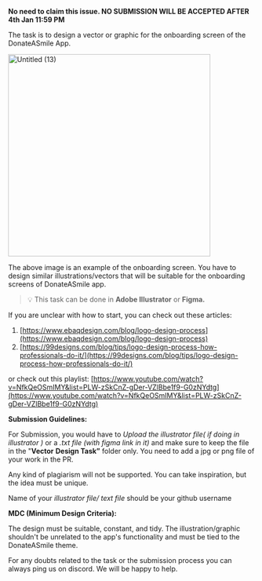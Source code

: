 **No need to claim this issue. NO SUBMISSION WILL BE ACCEPTED AFTER 4th Jan 11:59 PM**

The task is to design a vector or graphic for the onboarding screen of the DonateASmile App.

<img width="412" alt="Untitled (13)" src="https://user-images.githubusercontent.com/96722257/210162804-1d7b8096-1c52-4e9c-873f-6dd2e3b550c9.png">

The above image is an example of the onboarding screen. You have to design similar illustrations/vectors that will be suitable for the onboarding screens of DonateASmile app.

> 💡 This task can be done in **Adobe Illustrator** or **Figma.**


If you are unclear with how to start, you can check out these articles: 

1. [https://www.ebaqdesign.com/blog/logo-design-process](https://www.ebaqdesign.com/blog/logo-design-process)  
2. [https://99designs.com/blog/tips/logo-design-process-how-professionals-do-it/](https://99designs.com/blog/tips/logo-design-process-how-professionals-do-it/)

or check out this playlist:
[https://www.youtube.com/watch?v=NfkQeOSmIMY&list=PLW-zSkCnZ-gDer-VZlBbe1f9-G0zNYdtg](https://www.youtube.com/watch?v=NfkQeOSmIMY&list=PLW-zSkCnZ-gDer-VZlBbe1f9-G0zNYdtg)

**Submission Guidelines:**

For Submission, you would have to *Upload the illustrator file( if doing in illustrator )* or a *.txt file (with figma link in it)* and make sure to keep the file in the "**Vector** **Design Task”** folder only. You need to add a jpg or png file of your work in the PR.

Any kind of plagiarism will not be supported. You can take inspiration, but the idea must be unique.

Name of your *illustrator file/ text file* should be your github username

**MDC (Minimum Design Criteria):**

The design must be suitable, constant, and tidy. The illustration/graphic shouldn't be unrelated to the app's functionality and must be tied to the DonateASmile theme.

For any doubts related to the task or the submission process you can always ping us on discord. We will be happy to help.